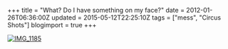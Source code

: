 +++
title = "What? Do I have something on my face?"
date = 2012-01-26T06:36:00Z
updated = 2015-05-12T22:25:10Z
tags = ["mess", "Circus Shots"]
blogimport = true 
+++

[![IMG_1185](https://latc.s3.amazonaws.com/wp-content/uploads/2012/01/IMG_1185.jpg "IMG_1185")](https://latc.s3.amazonaws.com/wp-content/uploads/2012/01/IMG_1185.jpg)

